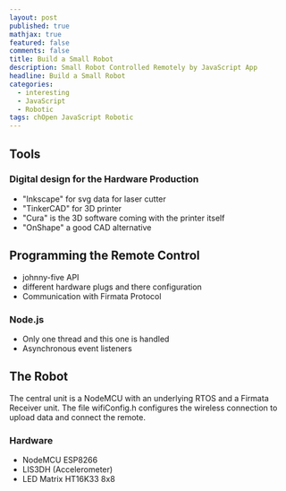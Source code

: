 ```yaml
---
layout: post
published: true
mathjax: true
featured: false
comments: false
title: Build a Small Robot
description: Small Robot Controlled Remotely by JavaScript App
headline: Build a Small Robot
categories:
  - interesting
  - JavaScript
  - Robotic
tags: chOpen JavaScript Robotic
---
```

## Tools
### Digital design for the Hardware Production
- "Inkscape" for svg data for laser cutter
- "TinkerCAD" for 3D printer
- "Cura" is the 3D software coming with the printer itself
- "OnShape" a good CAD alternative

## Programming the Remote Control
- johnny-five API
- different hardware plugs and there configuration
- Communication with Firmata Protocol

### Node.js
- Only one thread and this one is handled
- Asynchronous event listeners

## The Robot
The central unit is a NodeMCU with an underlying RTOS and a Firmata Receiver unit.
The file wifiConfig.h configures the wireless connection to upload data and connect the remote.

### Hardware
- NodeMCU ESP8266
- LIS3DH (Accelerometer)
- LED Matrix HT16K33 8x8